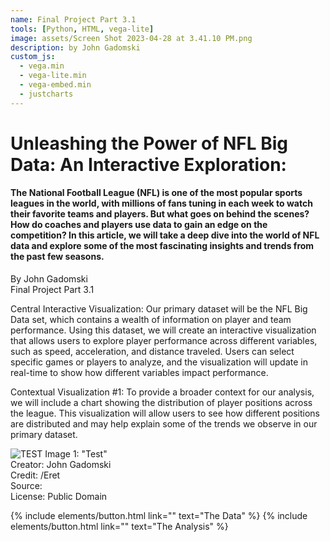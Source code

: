 ```yaml
---
name: Final Project Part 3.1
tools: [Python, HTML, vega-lite]
image: assets/Screen Shot 2023-04-28 at 3.41.10 PM.png
description: by John Gadomski
custom_js:
  - vega.min
  - vega-lite.min
  - vega-embed.min
  - justcharts
---
```



# Unleashing the Power of NFL Big Data: An Interactive Exploration:
#### The National Football League (NFL) is one of the most popular sports leagues in the world, with millions of fans tuning in each week to watch their favorite teams and players. But what goes on behind the scenes? How do coaches and players use data to gain an edge on the competition? In this article, we will take a deep dive into the world of NFL data and explore some of the most fascinating insights and trends from the past few seasons.
By John Gadomski <br />
Final Project Part 3.1


Central Interactive Visualization: 
Our primary dataset will be the NFL Big Data set, which contains a wealth of information on player and team performance. Using this dataset, we will create an interactive visualization that allows users to explore player performance across different variables, such as speed, acceleration, and distance traveled. Users can select specific games or players to analyze, and the visualization will update in real-time to show how different variables impact performance.

Contextual Visualization #1: 
To provide a broader context for our analysis, we will include a chart showing the distribution of player positions across the league. This visualization will allow users to see how different positions are distributed and may help explain some of the trends we observe in our primary dataset. 

![TEST](/assets/chart1.png)
Image 1: "Test" <br />
Creator: John Gadomski <br />
Credit: /Eret <br />
Source:  <br />
License: Public Domain <br />

{% include elements/button.html link="" text="The Data" %}
{% include elements/button.html link="" text="The Analysis" %}
